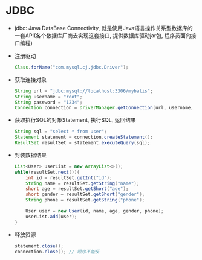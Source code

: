 # JDBC

- jdbc: Java DataBase Connectivity, 就是使用Java语言操作关系型数据库的一套API(各个数据库厂商去实现这套接口, 提供数据库驱动jar包, 程序员面向接口编程)

- 注册驱动
  
  ```java
  Class.forName("com.mysql.cj.jdbc.Driver");
  ```

- 获取连接对象

  ```java
  String url = "jdbc:mysql://localhost:3306/mybatis";
  String username = "root";
  String password = "1234";
  Connection connection = DriverManager.getConnection(url, username, password);
  ```

- 获取执行SQL的对象Statement, 执行SQL, 返回结果

  ```java
  String sql = "select * from user";
  Statement statement = connection.createStatement();
  ResultSet resultSet = statement.executeQuery(sql);
  ```

- 封装数据结果
  
  ```java
  List<User> userList = new ArrayList<>();
  while(resultSet.next()){
      int id = resultSet.getInt("id");
      String name = resultSet.getString("name");
      short age = resultSet.getShort("age");
      short gender = resultSet.getShort("gender");
      String phone = resultSet.getString("phone");

      User user = new User(id, name, age, gender, phone);
      userList.add(user);
  }
  ```

- 释放资源

  ```java
  statement.close();
  connection.close(); // 顺序不能反
  ```

